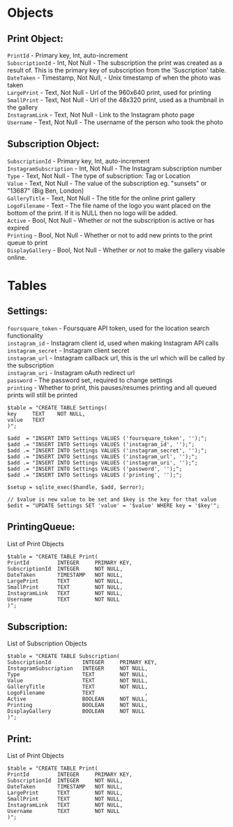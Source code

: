 Objects
=======

Print Object:
------------

`PrintId` - Primary key, Int, auto-increment  
`SubscriptionId` - Int, Not Null - The subscription the print was created as a result of. This is the primary key of subscription from the 'Suscription' table.  
`DateTaken` - Timestamp, Not Null, - Unix timestamp of when the photo was taken  
`LargePrint` - Text, Not Null - Url of the 960x640 print, used for printing  
`SmallPrint` - Text, Not Null - Url of the 48x320 print, used as a thumbnail in the gallery  
`InstagramLink` - Text, Not Null - Link to the Instagram photo page  
`Username` - Text, Not Null - The username of the person who took the photo  

Subscription Object:
-------------------

`SubscriptionId` - Primary key, Int, auto-increment  
`InstagramSubscription` - Int, Not Null - The Instagram subscription number  
`Type` - Text, Not Null - The type of subscription: Tag or Location  
`Value` - Text, Not Null - The value of the subscription eg. "sunsets" or "13687" (Big Ben, London)  
`GalleryTitle` - Text, Not Null - The title for the online print gallery  
`LogoFilename` - Text - The file name of the logo you want placed on the bottom of the print. If it is NULL then no logo will be added.  
`Active` - Bool, Not Null - Whether or not the subscription is active or has expired  
`Printing` - Bool, Not Null - Whether or not to add new prints to the print queue to print  
`DisplayGallery` - Bool, Not Null - Whether or not to make the gallery visable online.  

Tables
======

Settings:
--------
`foursquare_token` - Foursquare API token, used for the location search functionality  
`instagram_id` - Instagram client id, used when making Instagram API calls  
`instagram_secret` - Instagram client secret  
`instagram_url` - Instagram callback url, this is the url which will be called by the subscription  
`instagram_uri` - Instagram oAuth redirect url  
`password` - The password set, required to change settings  
`printing` - Whether to print, this pauses/resumes printing and all queued prints will still be printed  

	$table = "CREATE TABLE Settings(
	key 	TEXT	NOT NULL,
	value 	TEXT
	)";

	$add  = "INSERT INTO Settings VALUES ('foursquare_token', '');";
	$add .= "INSERT INTO Settings VALUES ('instagram_id', '');";
	$add .= "INSERT INTO Settings VALUES ('instagram_secret', '');";
	$add .= "INSERT INTO Settings VALUES ('instagram_url', '');";
	$add .= "INSERT INTO Settings VALUES ('instagram_uri', '');";
	$add .= "INSERT INTO Settings VALUES ('password', '');";
	$add .= "INSERT INTO Settings VALUES ('printing', '');";
	
	$setup = sqlite_exec($handle, $add, $error);
	
	// $value is new value to be set and $key is the key for that value
	$edit = "UPDATE Settings SET 'value' = '$value' WHERE key = '$key'";


PrintingQueue:
--------------
List of Print Objects  

	$table = "CREATE TABLE Print(
	PrintId 		INTEGER 	PRIMARY KEY,
	SubscriptionId 	INTEGER 	NOT NULL,
	DateTaken		TIMESTAMP	NOT NULL,
	LargePrint		TEXT		NOT NULL,
	SmallPrint		TEXT		NOT NULL,
	InstagramLink	TEXT		NOT NULL,
	Username		TEXT		NOT NULL	
	)";

Subscription:
------------
List of Subscription Objects  

	$table = "CREATE TABLE Subscription(
	SubscriptionId 			INTEGER 	PRIMARY KEY,
	InstagramSubscription 	INTEGER 	NOT NULL,
	Type					TEXT		NOT NULL,
	Value					TEXT		NOT NULL,
	GalleryTitle			TEXT		NOT NULL,
	LogoFilename			TEXT				,
	Active					BOOLEAN		NOT NULL,
	Printing				BOOLEAN		NOT NULL,
	DisplayGallery			BOOLEAN		NOT NULL
	)";


Print:
-----
List of Print Objects  

	$table = "CREATE TABLE Print(
	PrintId 		INTEGER 	PRIMARY KEY,
	SubscriptionId 	INTEGER 	NOT NULL,
	DateTaken		TIMESTAMP	NOT NULL,
	LargePrint		TEXT		NOT NULL,
	SmallPrint		TEXT		NOT NULL,
	InstagramLink	TEXT		NOT NULL,
	Username		TEXT		NOT NULL
	)";

